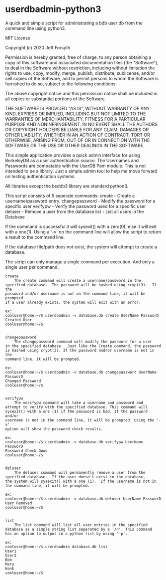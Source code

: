 # userdbadmin-python3
A quick and simple script for administrating a bdb user db from the command line using python3.

MIT License

Copyright (c) 2020 Jeff Forsyth

Permission is hereby granted, free of charge, to any person obtaining a copy
of this software and associated documentation files (the "Software"), to deal
in the Software without restriction, including without limitation the rights
to use, copy, modify, merge, publish, distribute, sublicense, and/or sell
copies of the Software, and to permit persons to whom the Software is
furnished to do so, subject to the following conditions:

The above copyright notice and this permission notice shall be included in all
copies or substantial portions of the Software.

THE SOFTWARE IS PROVIDED "AS IS", WITHOUT WARRANTY OF ANY KIND, EXPRESS OR
IMPLIED, INCLUDING BUT NOT LIMITED TO THE WARRANTIES OF MERCHANTABILITY,
FITNESS FOR A PARTICULAR PURPOSE AND NONINFRINGEMENT. IN NO EVENT SHALL THE
AUTHORS OR COPYRIGHT HOLDERS BE LIABLE FOR ANY CLAIM, DAMAGES OR OTHER
LIABILITY, WHETHER IN AN ACTION OF CONTRACT, TORT OR OTHERWISE, ARISING FROM,
OUT OF OR IN CONNECTION WITH THE SOFTWARE OR THE USE OR OTHER DEALINGS IN THE
SOFTWARE.



 This simple application provides a quick admin interface for using 
 BerkeleyDB as a user authentication source.  The Usernames and Passwords 
 are compatable with the UserDB Pam module.
 This is not intended to be a library.  Just a simple admin tool to help me
 move forward on testing authentication systems. 
 
 All libraries except the bsddb3 library are standard python3.

 This script consists of 5 seperate commands:
	create - Create a username/password entry.
	changepassword - Modify the password for a specific user
	verifypw - Verify the password used for a specific user
	deluser - Remove a user from the database
	list - List all users in the Database

 If the command is successful it will sysexit() with a zero(0), else it will 
 exit with a one(1).  Using a '-v' on the command line will allow the script to
 return a result to the command line.

 If the database file/path does not exist, the system will attempt to create
 a database.

 The script can only manage a single command per execution. And only a single
 user per command.



	create
		The create command will create a username/password in the 
	specified database.  The password will be hashed using crypt(3).  If the
	password and/or username is not on the command line, it will be prompted.
	If a user already exists, the system will exit with an error.

	ex:
	cooluser@home:~/$ userdbadmin -v database.db create UserName PassworD
	Created User
	cooluser@home:~/$

	
	changepassword
		The changepassword command will modify the password for a user
	in the specified database.  Just like the Create command, the password
	is hashed using crypt(3). If the password and/or username is not in the
	command line, it will be prompted.

	ex:
	cooluser@home:~/$ userdbadmin -v database.db changepassword UserName PassworD
	Changed Password
	cooluser@home:~/$


	verifypw
		The verifypw command will take a username and password and 
	attempt to verify with the specified database. This command will
	sysexit() with a one (1) if the password is bad. If the password and/or 
	username is not in the command line, it will be prompted. Using the '-v'
	option will show the password check results.

	ex:
	cooluser@home:~/$ userdbadmin -v database.db verifypw UserName PassworD
	Password Check Good
	cooluser@home:~/$

	
	deluser
		The deluser command will permanently remove a user from the 
	specified database.  If the user doesn't exist in the database,
	the system will sysexit() with a one (1).  If the username is not in 
	the command line, it will be prompted.

	ex:
	cooluser@home:~/$ userdbadmin -v database.db deluser UserName PassworD
	User Removed
	cooluser@home:~/$


	list
		The list command will list all user entries in the specified
	database as a simple string list seperated by a '/n'. This command
	has an option to output in a python list by using '-p'.
	
	ex:
	cooluser@home:~/$ userdbadmin database.db list
	User1
	User2
	Bob
	Mary
	Hank
	cooluser@home:~/$
